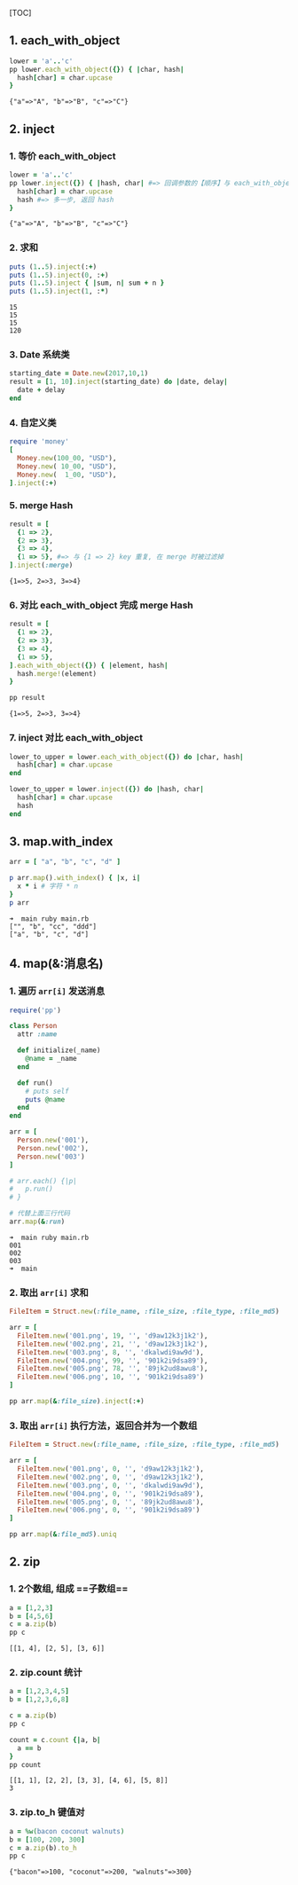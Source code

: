 [TOC]



## 1. each_with_object

```ruby
lower = 'a'..'c'
pp lower.each_with_object({}) { |char, hash|
  hash[char] = char.upcase
}
```

```
{"a"=>"A", "b"=>"B", "c"=>"C"}
```



## 2. inject

### 1. 等价 each_with_object

```ruby
lower = 'a'..'c'
pp lower.inject({}) { |hash, char| #=> 回调参数的【顺序】与 each_with_object【相反】
  hash[char] = char.upcase
  hash #=> 多一步, 返回 hash
}
```

```
{"a"=>"A", "b"=>"B", "c"=>"C"}
```

### 2. 求和

```ruby
puts (1..5).inject(:+)
puts (1..5).inject(0, :+)
puts (1..5).inject { |sum, n| sum + n }
puts (1..5).inject(1, :*)
```

```
15
15
15
120
```

### 3. Date 系统类

```ruby
starting_date = Date.new(2017,10,1)
result = [1, 10].inject(starting_date) do |date, delay|
  date + delay
end
```

### 4. 自定义类

```ruby
require 'money'
[
  Money.new(100_00, "USD"),
  Money.new( 10_00, "USD"),
  Money.new(  1_00, "USD"),
].inject(:+)
```

### 5. merge Hash

```ruby
result = [
  {1 => 2},
  {2 => 3},
  {3 => 4},
  {1 => 5}, #=> 与 {1 => 2} key 重复, 在 merge 时被过滤掉
].inject(:merge)
```

```
{1=>5, 2=>3, 3=>4}
```

### 6. 对比 each_with_object 完成 merge Hash

```ruby
result = [
  {1 => 2},
  {2 => 3},
  {3 => 4},
  {1 => 5},
].each_with_object({}) { |element, hash|
  hash.merge!(element)
}

pp result
```

```
{1=>5, 2=>3, 3=>4}
```

### 7. inject 对比 each_with_object

```ruby
lower_to_upper = lower.each_with_object({}) do |char, hash|
  hash[char] = char.upcase
end

lower_to_upper = lower.inject({}) do |hash, char|
  hash[char] = char.upcase
  hash
end
```



## 3. map.with_index

```ruby
arr = [ "a", "b", "c", "d" ]

p arr.map().with_index() { |x, i|
  x * i # 字符 * n
}
p arr
```

```
➜  main ruby main.rb
["", "b", "cc", "ddd"]
["a", "b", "c", "d"]
```



## 4. map(&:消息名)

### 1. 遍历 `arr[i]` 发送消息

```ruby
require('pp')

class Person
  attr :name

  def initialize(_name)
    @name = _name
  end

  def run()
    # puts self
    puts @name
  end
end

arr = [
  Person.new('001'),
  Person.new('002'),
  Person.new('003')
]

# arr.each() {|p|
#   p.run()
# }

# 代替上面三行代码
arr.map(&:run)

```

```
➜  main ruby main.rb
001
002
003
➜  main

```

### 2. 取出 `arr[i]` 求和

```ruby
FileItem = Struct.new(:file_name, :file_size, :file_type, :file_md5)

arr = [
  FileItem.new('001.png', 19, '', 'd9aw12k3j1k2'),
  FileItem.new('002.png', 21, '', 'd9aw12k3j1k2'),
  FileItem.new('003.png', 8, '', 'dkalwdi9aw9d'),
  FileItem.new('004.png', 99, '', '901k2i9dsa89'),
  FileItem.new('005.png', 78, '', '89jk2ud8awu8'),
  FileItem.new('006.png', 10, '', '901k2i9dsa89')
]

pp arr.map(&:file_size).inject(:+)
```


### 3. 取出 `arr[i]` 执行方法，返回合并为一个数组

```ruby
FileItem = Struct.new(:file_name, :file_size, :file_type, :file_md5)

arr = [
  FileItem.new('001.png', 0, '', 'd9aw12k3j1k2'),
  FileItem.new('002.png', 0, '', 'd9aw12k3j1k2'),
  FileItem.new('003.png', 0, '', 'dkalwdi9aw9d'),
  FileItem.new('004.png', 0, '', '901k2i9dsa89'),
  FileItem.new('005.png', 0, '', '89jk2ud8awu8'),
  FileItem.new('006.png', 0, '', '901k2i9dsa89')
]

pp arr.map(&:file_md5).uniq
```



## 2. zip

### 1. 2个数组, 组成 ==子数组==

```ruby
a = [1,2,3]
b = [4,5,6]
c = a.zip(b)
pp c
```

```
[[1, 4], [2, 5], [3, 6]]
```

### 2. zip.count 统计

```ruby
a = [1,2,3,4,5]
b = [1,2,3,6,8]

c = a.zip(b)
pp c

count = c.count {|a, b|
  a == b
}
pp count
```

```
[[1, 1], [2, 2], [3, 3], [4, 6], [5, 8]]
3
```

### 3. zip.to_h 键值对

```ruby
a = %w(bacon coconut walnuts)
b = [100, 200, 300]
c = a.zip(b).to_h
pp c
```

```
{"bacon"=>100, "coconut"=>200, "walnuts"=>300}
```

